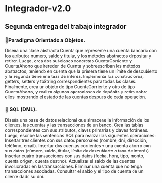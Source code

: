 # Integrador-v2.0
## Segunda entrega del trabajo integrador

### 💠Paradigma Orientado a Objetos.
Diseña una clase abstracta Cuenta que represente una cuenta bancaria con los atributos numero, saldo y titular, y los métodos abstractos depositar y retirar. Luego, crea dos subclases concretas CuentaCorriente y CuentaAhorro que hereden de Cuenta y sobreescriban los métodos abstractos, teniendo en cuenta que la primera tiene un límite de descubierto y la segunda tiene una tasa de interés. Implementa los constructores, getters, setters y toString correspondientes para todas las clases. Finalmente, crea un objeto de tipo CuentaCorriente y otro de tipo CuentaAhorro, y realiza algunas operaciones de depósito y retiro sobre ellos, mostrando el estado de las cuentas después de cada operación.

### 💠 SQL (DML). 
Diseña una base de datos relacional que almacene la información de los clientes, las cuentas y las transacciones de un banco. Crea las tablas correspondientes con sus atributos, claves primarias y claves foráneas. Luego, escribe las sentencias SQL para realizar las siguientes operaciones:
Insertar tres clientes con sus datos personales (nombre, dni, dirección, teléfono, email).
Insertar dos cuentas corrientes y una cuenta ahorro con sus datos (número, saldo, titular, límite de descubierto o tasa de interés).
Insertar cuatro transacciones con sus datos (fecha, hora, tipo, monto, cuenta origen, cuenta destino).
Actualizar el saldo de las cuentas involucradas en las transacciones.
Eliminar una cuenta que no tenga transacciones asociadas.
Consultar el saldo y el tipo de cuenta de un cliente dado su dni.
